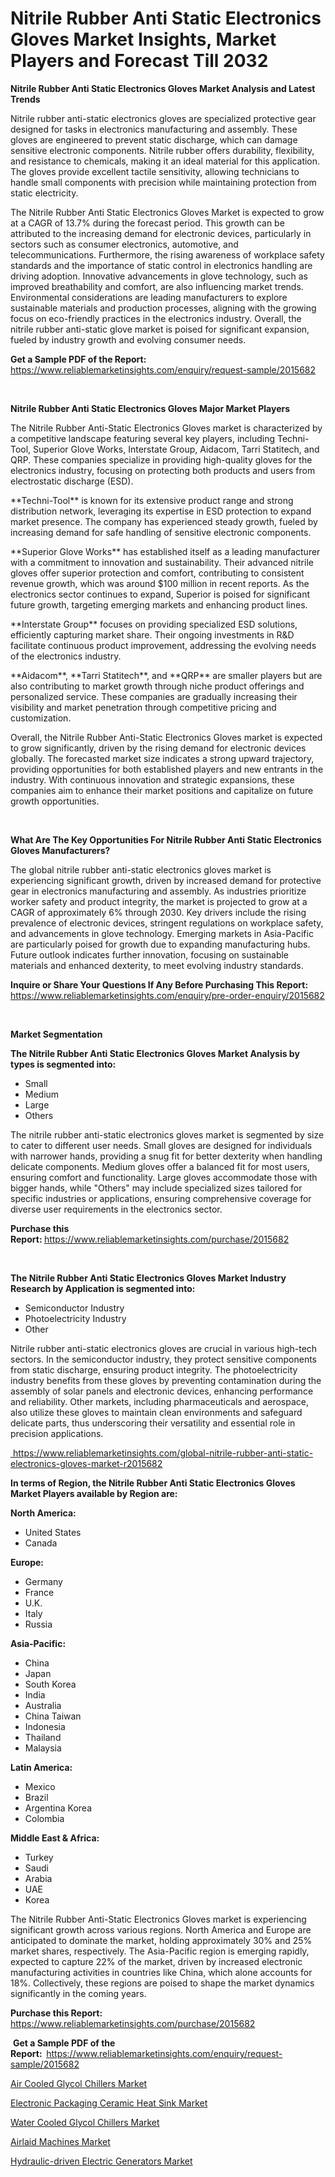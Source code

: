 <p><h1>Nitrile Rubber Anti Static Electronics Gloves Market Insights, Market Players and Forecast Till 2032</h1></p><p><strong>Nitrile Rubber Anti Static Electronics Gloves Market Analysis and Latest Trends</strong></p>
<p><p>Nitrile rubber anti-static electronics gloves are specialized protective gear designed for tasks in electronics manufacturing and assembly. These gloves are engineered to prevent static discharge, which can damage sensitive electronic components. Nitrile rubber offers durability, flexibility, and resistance to chemicals, making it an ideal material for this application. The gloves provide excellent tactile sensitivity, allowing technicians to handle small components with precision while maintaining protection from static electricity.</p><p>The Nitrile Rubber Anti Static Electronics Gloves Market is expected to grow at a CAGR of 13.7% during the forecast period. This growth can be attributed to the increasing demand for electronic devices, particularly in sectors such as consumer electronics, automotive, and telecommunications. Furthermore, the rising awareness of workplace safety standards and the importance of static control in electronics handling are driving adoption. Innovative advancements in glove technology, such as improved breathability and comfort, are also influencing market trends. Environmental considerations are leading manufacturers to explore sustainable materials and production processes, aligning with the growing focus on eco-friendly practices in the electronics industry. Overall, the nitrile rubber anti-static glove market is poised for significant expansion, fueled by industry growth and evolving consumer needs.</p></p>
<p><strong>Get a Sample PDF of the Report:&nbsp;</strong> <a href="https://www.reliablemarketinsights.com/enquiry/request-sample/2015682?utm_campaign=2748&utm_medium=2&utm_source=Github&utm_content=ia&utm_term=29032025&utm_id=nitrile-rubber-anti-static-electronics-gloves">https://www.reliablemarketinsights.com/enquiry/request-sample/2015682</a></p>
<p>&nbsp;</p>
<p><strong>Nitrile Rubber Anti Static Electronics Gloves Major Market Players</strong></p>
<p><p>The Nitrile Rubber Anti-Static Electronics Gloves market is characterized by a competitive landscape featuring several key players, including Techni-Tool, Superior Glove Works, Interstate Group, Aidacom, Tarri Statitech, and QRP. These companies specialize in providing high-quality gloves for the electronics industry, focusing on protecting both products and users from electrostatic discharge (ESD).</p><p>**Techni-Tool** is known for its extensive product range and strong distribution network, leveraging its expertise in ESD protection to expand market presence. The company has experienced steady growth, fueled by increasing demand for safe handling of sensitive electronic components.</p><p>**Superior Glove Works** has established itself as a leading manufacturer with a commitment to innovation and sustainability. Their advanced nitrile gloves offer superior protection and comfort, contributing to consistent revenue growth, which was around $100 million in recent reports. As the electronics sector continues to expand, Superior is poised for significant future growth, targeting emerging markets and enhancing product lines.</p><p>**Interstate Group** focuses on providing specialized ESD solutions, efficiently capturing market share. Their ongoing investments in R&D facilitate continuous product improvement, addressing the evolving needs of the electronics industry.</p><p>**Aidacom**, **Tarri Statitech**, and **QRP** are smaller players but are also contributing to market growth through niche product offerings and personalized service. These companies are gradually increasing their visibility and market penetration through competitive pricing and customization.</p><p>Overall, the Nitrile Rubber Anti-Static Electronics Gloves market is expected to grow significantly, driven by the rising demand for electronic devices globally. The forecasted market size indicates a strong upward trajectory, providing opportunities for both established players and new entrants in the industry. With continuous innovation and strategic expansions, these companies aim to enhance their market positions and capitalize on future growth opportunities.</p></p>
<p>&nbsp;</p>
<p><strong>What Are The Key Opportunities For Nitrile Rubber Anti Static Electronics Gloves Manufacturers?</strong></p>
<p><p>The global nitrile rubber anti-static electronics gloves market is experiencing significant growth, driven by increased demand for protective gear in electronics manufacturing and assembly. As industries prioritize worker safety and product integrity, the market is projected to grow at a CAGR of approximately 6% through 2030. Key drivers include the rising prevalence of electronic devices, stringent regulations on workplace safety, and advancements in glove technology. Emerging markets in Asia-Pacific are particularly poised for growth due to expanding manufacturing hubs. Future outlook indicates further innovation, focusing on sustainable materials and enhanced dexterity, to meet evolving industry standards.</p></p>
<p><strong>Inquire or Share Your Questions If Any Before Purchasing This Report:</strong> <a href="https://www.reliablemarketinsights.com/enquiry/pre-order-enquiry/2015682?utm_campaign=2748&utm_medium=2&utm_source=Github&utm_content=ia&utm_term=29032025&utm_id=nitrile-rubber-anti-static-electronics-gloves">https://www.reliablemarketinsights.com/enquiry/pre-order-enquiry/2015682</a></p>
<p>&nbsp;</p>
<p><strong>Market Segmentation</strong></p>
<p><strong>The Nitrile Rubber Anti Static Electronics Gloves Market Analysis by types is segmented into:</strong></p>
<p><ul><li>Small</li><li>Medium</li><li>Large</li><li>Others</li></ul></p>
<p><p>The nitrile rubber anti-static electronics gloves market is segmented by size to cater to different user needs. Small gloves are designed for individuals with narrower hands, providing a snug fit for better dexterity when handling delicate components. Medium gloves offer a balanced fit for most users, ensuring comfort and functionality. Large gloves accommodate those with bigger hands, while "Others" may include specialized sizes tailored for specific industries or applications, ensuring comprehensive coverage for diverse user requirements in the electronics sector.</p></p>
<p><strong>Purchase this Report:&nbsp;</strong><a href="https://www.reliablemarketinsights.com/purchase/2015682?utm_campaign=2748&utm_medium=2&utm_source=Github&utm_content=ia&utm_term=29032025&utm_id=nitrile-rubber-anti-static-electronics-gloves">https://www.reliablemarketinsights.com/purchase/2015682</a></p>
<p>&nbsp;</p>
<p><strong>The Nitrile Rubber Anti Static Electronics Gloves Market Industry Research by Application is segmented into:</strong></p>
<p><ul><li>Semiconductor Industry</li><li>Photoelectricity Industry</li><li>Other</li></ul></p>
<p><p>Nitrile rubber anti-static electronics gloves are crucial in various high-tech sectors. In the semiconductor industry, they protect sensitive components from static discharge, ensuring product integrity. The photoelectricity industry benefits from these gloves by preventing contamination during the assembly of solar panels and electronic devices, enhancing performance and reliability. Other markets, including pharmaceuticals and aerospace, also utilize these gloves to maintain clean environments and safeguard delicate parts, thus underscoring their versatility and essential role in precision applications.</p></p>
<p><a href="https://www.reliablemarketinsights.com/global-nitrile-rubber-anti-static-electronics-gloves-market-r2015682?utm_campaign=2748&utm_medium=2&utm_source=Github&utm_content=ia&utm_term=29032025&utm_id=nitrile-rubber-anti-static-electronics-gloves">&nbsp;https://www.reliablemarketinsights.com/global-nitrile-rubber-anti-static-electronics-gloves-market-r2015682</a></p>
<p><strong>In terms of Region, the Nitrile Rubber Anti Static Electronics Gloves Market Players available by Region are:</strong></p>
<p>
    <p> <strong> North America: </strong>
        <ul>
            <li>United States</li>
            <li>Canada</li>
        </ul>
        </p> 
    <p> <strong> Europe: </strong>
        <ul>
            <li>Germany</li>
            <li>France</li>
            <li>U.K.</li>
            <li>Italy</li>
            <li>Russia</li>
        </ul>
        </p> 
    <p> <strong> Asia-Pacific: </strong>
        <ul>
            <li>China</li>
            <li>Japan</li>
            <li>South Korea</li>
            <li>India</li>
            <li>Australia</li>
            <li>China Taiwan</li>
            <li>Indonesia</li>
            <li>Thailand</li>
            <li>Malaysia</li>
        </ul>
        </p> 
    <p> <strong> Latin America: </strong>
        <ul>
            <li>Mexico</li>
            <li>Brazil</li>
            <li>Argentina Korea</li>
            <li>Colombia</li>
        </ul>
        </p> 
    <p> <strong> Middle East & Africa: </strong>
        <ul>
            <li>Turkey</li>
            <li>Saudi</li>
            <li>Arabia</li>
            <li>UAE</li>
            <li>Korea</li>
        </ul>
    </p>
    </p>
<p><p>The Nitrile Rubber Anti-Static Electronics Gloves market is experiencing significant growth across various regions. North America and Europe are anticipated to dominate the market, holding approximately 30% and 25% market shares, respectively. The Asia-Pacific region is emerging rapidly, expected to capture 22% of the market, driven by increased electronic manufacturing activities in countries like China, which alone accounts for 18%. Collectively, these regions are poised to shape the market dynamics significantly in the coming years.</p></p>
<p><strong>Purchase this Report: </strong><a href="https://www.reliablemarketinsights.com/purchase/2015682?utm_campaign=2748&utm_medium=2&utm_source=Github&utm_content=ia&utm_term=29032025&utm_id=nitrile-rubber-anti-static-electronics-gloves">https://www.reliablemarketinsights.com/purchase/2015682</a></p>
<p>&nbsp;<strong>Get a Sample PDF of the Report:&nbsp;&nbsp;</strong><a href="https://www.reliablemarketinsights.com/enquiry/request-sample/2015682?utm_campaign=2748&utm_medium=2&utm_source=Github&utm_content=ia&utm_term=29032025&utm_id=nitrile-rubber-anti-static-electronics-gloves">https://www.reliablemarketinsights.com/enquiry/request-sample/2015682</a></p>
<p><strong></strong></p>
<p><p><a href="https://www.linkedin.com/pulse/future-air-cooled-glycol-chillers-latest-trends-development-bmzxf?utm_campaign=2748&utm_medium=2&utm_source=Github&utm_content=ia&utm_term=29032025&utm_id=nitrile-rubber-anti-static-electronics-gloves">Air Cooled Glycol Chillers Market</a></p><p><a href="https://github.com/tszkintruca/Market-Research-Report-List-1/blob/main/electronic-packaging-ceramic-heat-sink-market.md?utm_campaign=2748&utm_medium=2&utm_source=Github&utm_content=ia&utm_term=29032025&utm_id=nitrile-rubber-anti-static-electronics-gloves">Electronic Packaging Ceramic Heat Sink Market</a></p><p><a href="https://www.linkedin.com/pulse/expert-analysis-water-cooled-glycol-chillers-market-dynamics-kxzff?utm_campaign=2748&utm_medium=2&utm_source=Github&utm_content=ia&utm_term=29032025&utm_id=nitrile-rubber-anti-static-electronics-gloves">Water Cooled Glycol Chillers Market</a></p><p><a href="https://www.linkedin.com/pulse/sales-projections-analysis-airlaid-machines-market-expected-2i9ef?utm_campaign=2748&utm_medium=2&utm_source=Github&utm_content=ia&utm_term=29032025&utm_id=nitrile-rubber-anti-static-electronics-gloves">Airlaid Machines Market</a></p><p><a href="https://www.linkedin.com/pulse/hydraulic-driven-electric-generators-market-size-trends-3giof?utm_campaign=2748&utm_medium=2&utm_source=Github&utm_content=ia&utm_term=29032025&utm_id=nitrile-rubber-anti-static-electronics-gloves">Hydraulic-driven Electric Generators Market</a></p></p>